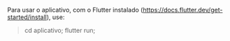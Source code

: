 Para usar o aplicativo, com o Flutter instalado (https://docs.flutter.dev/get-started/install), use:

> cd aplicativo;
> flutter run;
